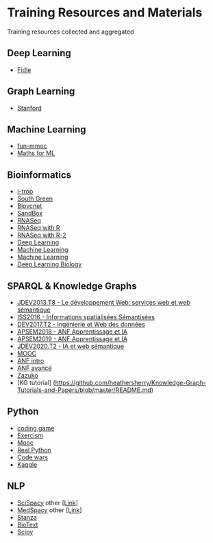 # Training Resources and Materials
Training resources collected and aggregated 

## Deep Learning
* [Fidle](https://gricad-gitlab.univ-grenoble-alpes.fr/talks/fidle/-/wikis/Fidle%20%C3%A0%20distance/Pr%C3%A9sentation)

## Graph Learning
* [Stanford](https://snap.stanford.edu/graphlearning-workshop/index.html)

## Machine Learning
* [fun-mmoc](fun-mooc.fr/en/courses/machine-learning-python-scikit-learn)
* [Maths for ML](https://github.com/michaelgutmann/ml-pen-and-paper-exercises)

## Bioinformatics
* [i-trop](https://bioinfo.ird.fr/index.php/trainings-fr)
* [South Green](https://southgreenplatform.github.io/trainings/)
* [Biovcnet](https://github.com/orgs/biovcnet/repositories)
* [SandBox](https://sandbox.bio/)
* [RNASeq](https://hbctraining.github.io/Intro-to-rnaseq-hpc-O2/lessons/05_counting_reads.html)
* [RNASeq with R](https://bioinformatics-core-shared-training.github.io/cruk-summer-school-2018/RNASeq2018/html/06_Gene_set_testing.nb.html)
* [RNASeq with R-2](https://bioconductor.org/packages/release/workflows/vignettes/RnaSeqGeneEdgeRQL/inst/doc/edgeRQL.html)
* [Deep Learning](https://github.com/hussius/deeplearning-biology)
* [Machine Learning](http://scikit-bio.org)
* [Machine Learning](http://stanza.run/bio)
* [Deep Learning Biology](https://github.com/hussius/deeplearning-biology)

## SPARQL & Knowledge Graphs
* [JDEV2013.T8 - Le développement Web: services web et web sémantique](https://devlog.cnrs.fr/jdev2013/T8)
* [ISS2016 - Informations spatialisées Sémantisées](https://devlog.cnrs.fr/iss2016)
* [DEV2017.T2 - Ingénierie et Web des données](https://devlog.cnrs.fr/jdev2017/t2)
* [APSEM2018  - ANF  Apprentissage et IA](https://devlog.cnrs.fr/apsem2018)
* [APSEM2019 - ANF Apprentissage et IA](https://devlog.cnrs.fr/apsem2019)
* [JDEV2020.T2 - IA et web sémantique](https://devlog.cnrs.fr/jdev2020/t2)
* [MOOC](https://www.fun-mooc.fr/fr/cours/web-semantique-et-web-de-donnees)
* [ANF intro](https://rbdd.cnrs.fr/spip.php?article337)
* [ANF avancé](https://rbdd.cnrs.fr/spip.php?article355)
* [Zazuko](https://zazuko.com/get-started/sparql-query)
* [KG tutorial] (https://github.com/heathersherry/Knowledge-Graph-Tutorials-and-Papers/blob/master/README.md)

## Python
* [coding game](https://www.codingame.com/start)
* [Exercism](https://exercism.org)
* [Mooc](https://www.fun-mooc.fr/fr/cours/python-3-des-fondamentaux-aux-concepts-avances-du-langage)
* [Real Python](https://realpython.com/)
* [Code wars](https://www.codewars.com/dashboard)
* [Kaggle]( https://www.kaggle.com/learn)

## NLP
* [SciSpacy](https://allenai.github.io/scispacy) other [[Link]](https://scispacy.apps.allenai.org)
* [MedSpacy](https://github.com/medspacy/medspacy) other [[Link]](https://github.com/NLPatVCU/medaCy)
* [Stanza](http://stanza.run/bio)
* [BioText](https://pypi.org/project/biotext)
* [Scipy](https://scipy.org)

